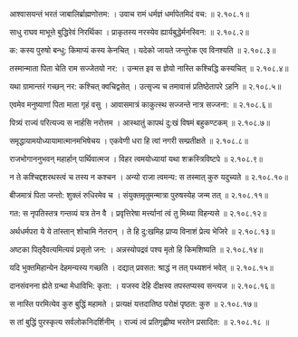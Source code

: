 आश्वासयन्तं भरतं जाबालिर्ब्राह्मणोत्तम: ।
उवाच रामं धर्मज्ञं धर्मापेतमिदं वच: ॥ २.१०८.१॥

साधु राघव माभूत्ते बुद्धिरेवं निरर्थिका ।
प्राकृतस्य नरस्येव ह्यार्यबुद्धेर्मनस्विन: ॥ २.१०८.२॥

क: कस्य पुरुषो बन्धु: किमाप्यं कस्य केनचित् ।
यदेको जायते जन्तुरेक एव विनश्यति ॥ २.१०८.३॥

तस्मान्माता पिता चेति राम सज्जेतयो नर: ।
उन्मत्त इव स ज्ञेयो नास्ति कश्चिद्धि कस्यचित् ॥ २.१०८.४॥

यथा ग्रामान्तरं गच्छन् नर: कश्चित् क्वचिद्वसेत् ।
उत्सृज्य च तमावासं प्रतिष्ठेतापरे ऽहनि ॥ २.१०८.५॥

एवमेव मनुष्याणां पिता माता गृहं वसु ।
आवासमात्रं काकुत्स्थ सज्जन्ते नात्र सज्जना: ॥ २.१०८.६॥

पित्र्यं राज्यं परित्यज्य स नार्हसि नरोत्तम ।
आस्थातुं कापथं दु:खं विषमं बहुकण्टकम् ॥ २.१०८.७॥

समृद्धायामयोध्यायामात्मानमभिषेचय ।
एकवेणी धरा हि त्वां नगरी सम्प्रतीक्षते ॥ २.१०८.८॥

राजभोगाननुभवन् महार्हान् पार्थिवात्मज ।
विहर त्वमयोध्यायां यथा शक्रस्त्रिविष्टपे ॥ २.१०८.९॥

न ते कश्चिद्दशरथस्त्वं च तस्य न कश्चन ।
अन्यो राजा त्वमन्य: स तस्मात् कुरु यदुच्यते ॥ २.१०८.१०॥

बीजमात्रं पिता जन्तो: शुक्लं रुधिरमेव च ।
संयुक्तमृतुमन्मात्रा पुरुषस्येह जन्म तत् ॥ २.१०८.११॥

गत: स नृपतिस्तत्र गन्तव्यं यत्र तेन वै ।
प्रवृत्तिरेषा मर्त्त्यानां त्वं तु मिथ्या विहन्यसे ॥ २.१०८.१२॥

अर्थधर्मपरा ये ये तांस्तान् शोचामि नेतरान् ।
ते हि दु:खमिह प्राप्य विनाशं प्रेत्य भेजिरे ॥ २.१०८.१३॥

अष्टका पितृदैवत्यमित्ययं प्रसृतो जन: ।
अन्नस्योपद्रवं पश्य मृतो हि किमशिष्यति ॥ २.१०८.१४॥

यदि भुक्तमिहान्येन देहमन्यस्य गच्छति ।
दद्यात् प्रवसत: श्राद्धं न तत् पथ्यशनं भवेत् ॥ २.१०८.१५॥

दानसंवनना ह्येते ग्रन्था मेधाविभि: कृता: ।
यजस्व देहि दीक्षस्व तपस्तप्यस्व सन्त्यज ॥ २.१०८.१६॥

स नास्ति परमित्येव कुरु बुद्धिं महामते ।
प्रत्यक्षं यत्तदातिष्ठ परोक्षं पृष्ठत: कुरु ॥ २.१०८.१७॥

स तां बुद्धिं पुरस्कृत्य सर्वलोकनिदर्शिनीम् ।
राज्यं त्वं प्रतिगृह्णीष्व भरतेन प्रसादित: ॥ २.१०८.१८ ॥

